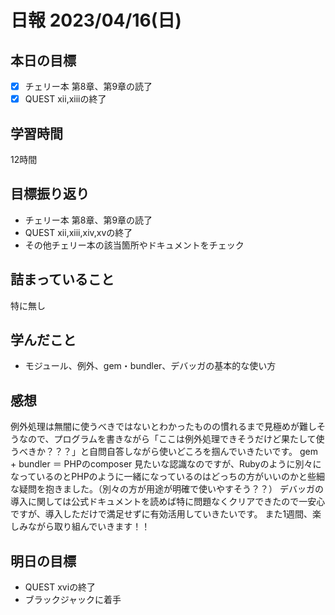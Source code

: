 # 日報 2023/04/16(日)

## 本日の目標
- [x] チェリー本 第8章、第9章の読了
- [x] QUEST xii,xiiiの終了

## 学習時間
12時間

## 目標振り返り
- チェリー本 第8章、第9章の読了
- QUEST xii,xiii,xiv,xvの終了
- その他チェリー本の該当箇所やドキュメントをチェック

## 詰まっていること
特に無し

## 学んだこと
- モジュール、例外、gem・bundler、デバッガの基本的な使い方

## 感想
例外処理は無闇に使うべきではないとわかったものの慣れるまで見極めが難しそうなので、プログラムを書きながら「ここは例外処理できそうだけど果たして使うべきか？？？」と自問自答しながら使いどころを掴んでいきたいです。
gem + bundler ＝ PHPのcomposer 見たいな認識なのですが、Rubyのように別々になっているのとPHPのように一緒になっているのはどっちの方がいいのかと些細な疑問を抱きました。（別々の方が用途が明確で使いやすそう？？）
デバッガの導入に関しては公式ドキュメントを読めば特に問題なくクリアできたので一安心ですが、導入しただけで満足せずに有効活用していきたいです。
また1週間、楽しみながら取り組んでいきます！！

## 明日の目標
- QUEST xviの終了
- ブラックジャックに着手
